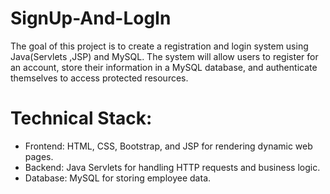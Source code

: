 # SignUp-And-LogIn
The goal of this project is to create a registration and login system using Java(Servlets ,JSP) and
MySQL. The system will allow users to register for an account, store their information in a MySQL
database, and authenticate themselves to access protected resources.  

# Technical Stack:
- Frontend: HTML, CSS, Bootstrap, and JSP for rendering dynamic web pages.
- Backend: Java Servlets for handling HTTP requests and business logic.
- Database: MySQL for storing employee data.
